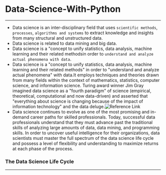 # Data-Science-With-Python
----------------------------
* Data science is an inter-disciplinary field that uses `scientific methods`, `processes`, `algorithms and systems` to extract knowledge and insights from many structural and unstructured data.
* Data science is related to data mining and big data.
* Data science is a "concept to unify statistics, data analysis, machine learning and their related methodsin order to `understand and analyze actual phenomena with data`.
* Data science is a "concept to unify statistics, data analysis, machine learning and their related methods" in order to "understand and analyze actual phenomena" with data.It employs techniques and theories drawn from many fields within the context of mathematics, statistics, computer science, and information science. Turing award winner Jim Gray imagined data science as a "fourth paradigm" of science (empirical, theoretical, computational and now data-driven) and asserted that "everything about science is changing because of the impact of information technology" and the data deluge.![Reference Link](https://en.wikipedia.org/wiki/Data_science)
* Data science continues to evolve as one of the most promising and in-demand career paths for skilled professionals. Today, successful data professionals understand that they must advance past the traditional skills of analyzing large amounts of data, data mining, and programming skills. In order to uncover useful intelligence for their organizations, data scientists must master the full spectrum of the data science life cycle and possess a level of flexibility and understanding to maximize returns at each phase of the process.

### The Data Science Life Cycle
--------------------------------
